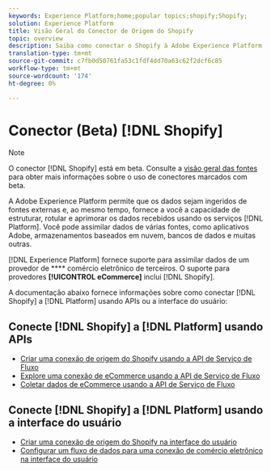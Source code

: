 ```yaml
---
keywords: Experience Platform;home;popular topics;shopify;Shopify;
solution: Experience Platform
title: Visão Geral do Conector de Origem do Shopify
topic: overview
description: Saiba como conectar o Shopify à Adobe Experience Platform usando APIs ou a interface do usuário.
translation-type: tm+mt
source-git-commit: c7fb0d50761fa53c1fdf4dd70a63c62f2dcf6c85
workflow-type: tm+mt
source-wordcount: '174'
ht-degree: 0%

---
```



# Conector (Beta) [!DNL Shopify]

>[!NOTE]
>
>O conector [!DNL Shopify] está em beta. Consulte a [visão geral das fontes](../../home.md#terms-and-conditions) para obter mais informações sobre o uso de conectores marcados com beta.

A Adobe Experience Platform permite que os dados sejam ingeridos de fontes externas e, ao mesmo tempo, fornece a você a capacidade de estruturar, rotular e aprimorar os dados recebidos usando os serviços [!DNL Platform]. Você pode assimilar dados de várias fontes, como aplicativos Adobe, armazenamentos baseados em nuvem, bancos de dados e muitas outras.

[!DNL Experience Platform] fornece suporte para assimilar dados de um provedor de  **** comércio eletrônico de terceiros. O suporte para provedores **[!UICONTROL eCommerce]** inclui [!DNL Shopify].

A documentação abaixo fornece informações sobre como conectar [!DNL Shopify] a [!DNL Platform] usando APIs ou a interface do usuário:

## Conecte [!DNL Shopify] a [!DNL Platform] usando APIs

- [Criar uma conexão de origem do Shopify usando a API de Serviço de Fluxo](../../tutorials/api/create/ecommerce/shopify.md)
- [Explore uma conexão de eCommerce usando a API de Serviço de Fluxo](../../tutorials/api/explore/ecommerce.md)
- [Coletar dados de eCommerce usando a API de Serviço de Fluxo](../../tutorials/api/collect/ecommerce.md)

## Conecte [!DNL Shopify] a [!DNL Platform] usando a interface do usuário

- [Criar uma conexão de origem do Shopify na interface do usuário](../../tutorials/ui/create/ecommerce/shopify.md)
- [Configurar um fluxo de dados para uma conexão de comércio eletrônico na interface do usuário](../../tutorials/ui/dataflow/ecommerce.md)